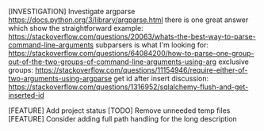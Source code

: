 [INVESTIGATION] Investigate argparse
    https://docs.python.org/3/library/argparse.html
    there is one great answer which show the straightforward example:
        https://stackoverflow.com/questions/20063/whats-the-best-way-to-parse-command-line-arguments
    subparsers is what I'm looking for:
        https://stackoverflow.com/questions/64084200/how-to-parse-one-group-out-of-the-two-groups-of-command-line-arguments-using-arg
    exclusive groups:
        https://stackoverflow.com/questions/11154946/require-either-of-two-arguments-using-argparse
    get id after insert discussion:
        https://stackoverflow.com/questions/1316952/sqlalchemy-flush-and-get-inserted-id

[FEATURE] Add project status
[TODO] Remove unneeded temp files
[FEATURE] Consider adding full path handling for the long description
